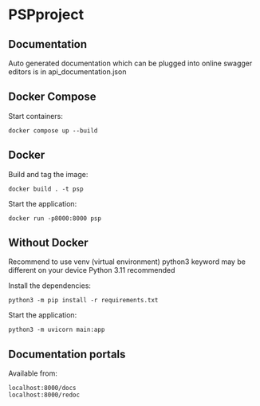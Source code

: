 # PSPproject

## Documentation

Auto generated documentation which can be plugged into online swagger
editors is in api_documentation.json

## Docker Compose

Start containers:

```
docker compose up --build
```

## Docker

Build and tag the image:

```
docker build . -t psp
```

Start the application:

```
docker run -p8000:8000 psp
```

## Without Docker

Recommend to use venv (virtual environment)
python3 keyword may be different on your device
Python 3.11 recommended

Install the dependencies:

```
python3 -m pip install -r requirements.txt
```

Start the application:

```
python3 -m uvicorn main:app
```

## Documentation portals

Available from:

```
localhost:8000/docs
localhost:8000/redoc
```
